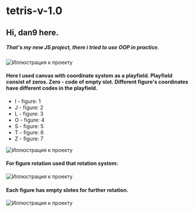 # tetris-v-1.0
Hi, dan9 here.
-----------------------------------
##### That's my new JS project, there i tried to use OOP in practice.

![Иллюстрация к проекту](https://github.com/chackydude/tetris/raw/master/T1example_render.png)

#### Here I used canvas with coordinate system as a playfield. Playfield consist of zeros. Zero - code of empty slot. Different figure's coordinates have different codes in the playfield. 

* I - figure: 1
* J - figure: 2
* L - figure: 3
* O - figure: 4
* S - figure: 5
* T - figure: 6
* Z - figure: 7

![Иллюстрация к проекту](https://github.com/chackydude/tetris/raw/master/T3example.png)

#### For figure rotation used that rotation system:


![Иллюстрация к проекту](https://github.com/chackydude/tetris/raw/master/T2example_render.png)

#### Each figure has empty slotes for further rotation.


![Иллюстрация к проекту](https://github.com/chackydude/tetris/raw/master/T4_example.png)

